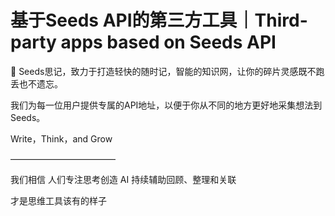 # 基于Seeds API的第三方工具｜Third-party apps based on Seeds API 

🌱 Seeds思记，致力于打造轻快的随时记，智能的知识网，让你的碎片灵感既不跑丢也不遗忘。

我们为每一位用户提供专属的API地址，以便于你从不同的地方更好地采集想法到Seeds。

Write，Think，and Grow

————————————

我们相信
人们专注思考创造
AI 持续辅助回顾、整理和关联

才是思维工具该有的样子



